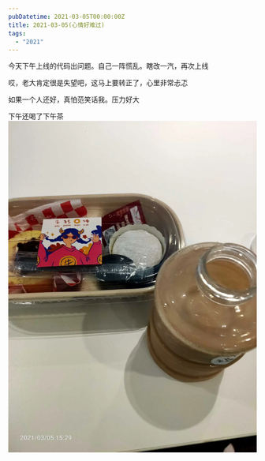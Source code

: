 ```yaml
---
pubDatetime: 2021-03-05T00:00:00Z
title: 2021-03-05(心情好难过)
tags:
  - "2021"
---
```


今天下午上线的代码出问题。自己一阵慌乱。瞎改一汽，再次上线

哎，老大肯定很是失望吧，这马上要转正了，心里非常忐忑

如果一个人还好，真怕范笑话我。压力好大

下午还喝了下午茶![](../../img/6904315-f9ba9d7250905250.jpg)
